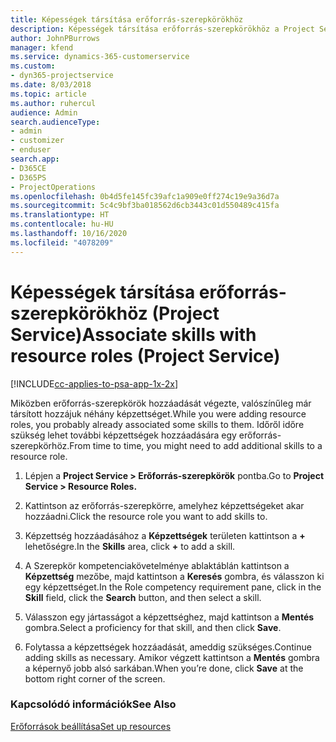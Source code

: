 ```yaml
---
title: Képességek társítása erőforrás-szerepkörökhöz
description: Képességek társítása erőforrás-szerepkörökhöz a Project Service szolgáltatásban
author: JohnPBurrows
manager: kfend
ms.service: dynamics-365-customerservice
ms.custom:
- dyn365-projectservice
ms.date: 8/03/2018
ms.topic: article
ms.author: ruhercul
audience: Admin
search.audienceType:
- admin
- customizer
- enduser
search.app:
- D365CE
- D365PS
- ProjectOperations
ms.openlocfilehash: 0b4d5fe145fc39afc1a909e0ff274c19e9a36d7a
ms.sourcegitcommit: 5c4c9bf3ba018562d6cb3443c01d550489c415fa
ms.translationtype: HT
ms.contentlocale: hu-HU
ms.lasthandoff: 10/16/2020
ms.locfileid: "4078209"
---
```

# <a name="associate-skills-with-resource-roles-project-service"></a><span data-ttu-id="c6067-103">Képességek társítása erőforrás-szerepkörökhöz (Project Service)</span><span class="sxs-lookup"><span data-stu-id="c6067-103">Associate skills with resource roles (Project Service)</span></span>

[!INCLUDE[cc-applies-to-psa-app-1x-2x](../includes/cc-applies-to-psa-app-1x-2x.md)]

<span data-ttu-id="c6067-104">Miközben erőforrás-szerepkörök hozzáadását végezte, valószínűleg már társított hozzájuk néhány képzettséget.</span><span class="sxs-lookup"><span data-stu-id="c6067-104">While you were adding resource roles, you probably already associated some skills to them.</span></span> <span data-ttu-id="c6067-105">Időről időre szükség lehet további képzettségek hozzáadására egy erőforrás-szerepkörhöz.</span><span class="sxs-lookup"><span data-stu-id="c6067-105">From time to time, you might need to add additional skills to a resource role.</span></span>  
  
1.  <span data-ttu-id="c6067-106">Lépjen a **Project Service > Erőforrás-szerepkörök** pontba.</span><span class="sxs-lookup"><span data-stu-id="c6067-106">Go to **Project Service > Resource Roles.**</span></span>  
  
2.  <span data-ttu-id="c6067-107">Kattintson az erőforrás-szerepkörre, amelyhez képzettségeket akar hozzáadni.</span><span class="sxs-lookup"><span data-stu-id="c6067-107">Click the resource role you want to add skills to.</span></span>  
  
3.  <span data-ttu-id="c6067-108">Képzettség hozzáadásához a **Képzettségek** területen kattintson a **+** lehetőségre.</span><span class="sxs-lookup"><span data-stu-id="c6067-108">In the **Skills** area, click **+** to add a skill.</span></span>  
  
4.  <span data-ttu-id="c6067-109">A Szerepkör kompetenciakövetelménye ablaktáblán kattintson a **Képzettség** mezőbe, majd kattintson a **Keresés** gombra, és válasszon ki egy képzettséget.</span><span class="sxs-lookup"><span data-stu-id="c6067-109">In the Role competency requirement pane, click in the **Skill** field, click the **Search** button,  and then select a skill.</span></span>  
  
5.  <span data-ttu-id="c6067-110">Válasszon egy jártasságot a képzettséghez, majd kattintson a **Mentés** gombra.</span><span class="sxs-lookup"><span data-stu-id="c6067-110">Select a proficiency for that skill, and then click **Save**.</span></span>  
  
6.  <span data-ttu-id="c6067-111">Folytassa a képzettségek hozzáadását, ameddig szükséges.</span><span class="sxs-lookup"><span data-stu-id="c6067-111">Continue adding skills as necessary.</span></span> <span data-ttu-id="c6067-112">Amikor végzett kattintson a **Mentés** gombra a képernyő jobb alsó sarkában.</span><span class="sxs-lookup"><span data-stu-id="c6067-112">When you’re done, click **Save** at the bottom right corner of the screen.</span></span>  
  
### <a name="see-also"></a><span data-ttu-id="c6067-113">Kapcsolódó információk</span><span class="sxs-lookup"><span data-stu-id="c6067-113">See Also</span></span>  
 [<span data-ttu-id="c6067-114">Erőforrások beállítása</span><span class="sxs-lookup"><span data-stu-id="c6067-114">Set up resources</span></span>](../psa/set-up-resources.md)
